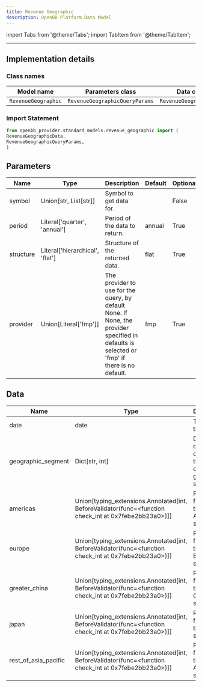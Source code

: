 ```yaml
---
title: Revenue Geographic
description: OpenBB Platform Data Model
---
```



import Tabs from '@theme/Tabs';
import TabItem from '@theme/TabItem';


---

## Implementation details

### Class names

| Model name | Parameters class | Data class |
| ---------- | ---------------- | ---------- |
| `RevenueGeographic` | `RevenueGeographicQueryParams` | `RevenueGeographicData` |

### Import Statement

```python
from openbb_provider.standard_models.revenue_geographic import (
RevenueGeographicData,
RevenueGeographicQueryParams,
)
```

## Parameters

<Tabs>
<TabItem value="standard" label="Standard">

| Name | Type | Description | Default | Optional |
| ---- | ---- | ----------- | ------- | -------- |
| symbol | Union[str, List[str]] | Symbol to get data for. |  | False |
| period | Literal['quarter', 'annual'] | Period of the data to return. | annual | True |
| structure | Literal['hierarchical', 'flat'] | Structure of the returned data. | flat | True |
| provider | Union[Literal['fmp']] | The provider to use for the query, by default None. If None, the provider specified in defaults is selected or 'fmp' if there is no default. | fmp | True |
</TabItem>

</Tabs>

## Data

<Tabs>
<TabItem value="standard" label="Standard">

| Name | Type | Description |
| ---- | ---- | ----------- |
| date | date | The date of the data. |
| geographic_segment | Dict[str, int] | Day level data containing the revenue of the geographic segment. |
| americas | Union[typing_extensions.Annotated[int, BeforeValidator(func=<function check_int at 0x7febe2bb23a0>)]] | Revenue from the the American segment. |
| europe | Union[typing_extensions.Annotated[int, BeforeValidator(func=<function check_int at 0x7febe2bb23a0>)]] | Revenue from the the European segment. |
| greater_china | Union[typing_extensions.Annotated[int, BeforeValidator(func=<function check_int at 0x7febe2bb23a0>)]] | Revenue from the the Greater China segment. |
| japan | Union[typing_extensions.Annotated[int, BeforeValidator(func=<function check_int at 0x7febe2bb23a0>)]] | Revenue from the the Japan segment. |
| rest_of_asia_pacific | Union[typing_extensions.Annotated[int, BeforeValidator(func=<function check_int at 0x7febe2bb23a0>)]] | Revenue from the the Rest of Asia Pacific segment. |
</TabItem>

</Tabs>

